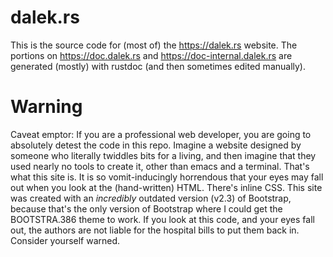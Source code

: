# dalek.rs

This is the source code for (most of) the https://dalek.rs website.  The
portions on https://doc.dalek.rs and https://doc-internal.dalek.rs are generated
(mostly) with rustdoc (and then sometimes edited manually).

# Warning

Caveat emptor: If you are a professional web developer, you are going to
absolutely detest the code in this repo.  Imagine a website designed by someone
who literally twiddles bits for a living, and then imagine that they used nearly
no tools to create it, other than emacs and a terminal.  That's what this site
is.  It is so vomit-inducingly horrendous that your eyes may fall out when you
look at the (hand-written) HTML.  There's inline CSS.  This site was created
with an *incredibly* outdated version (v2.3) of Bootstrap, because that's the
only version of Bootstrap where I could get the BOOTSTRA.386 theme to work.  If
you look at this code, and your eyes fall out, the authors are not liable for
the hospital bills to put them back in.  Consider yourself warned.
